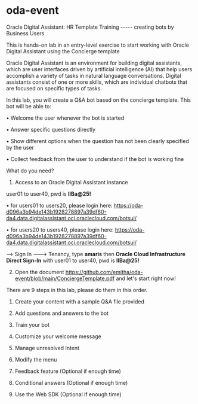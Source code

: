 # oda-event
Oracle Digital Assistant: HR Template Training ----- creating bots by Business Users

This is hands-on lab in an entry-level exercise to start working with Oracle Digital Assistant using the Concierge template

Oracle Digital Assistant is an environment for building digital assistants, which are user interfaces driven by artificial intelligence (AI) that help users accomplish a variety of tasks in natural language conversations. Digital assistants consist of one or more skills, which are individual chatbots that are focused on specific types of tasks.

In this lab, you will create a Q&A bot based on the concierge template. This bot will be able to:

• Welcome the user whenever the bot is started

• Answer specific questions directly

• Show different options when the question has not been clearly specified by the user

• Collect feedback from the user to understand if the bot is working fine


What do you need?

1. Access to an Oracle Digital Assistant instance 

  user01 to user40, pwd is <b>IIBa@25!</b>
  
  • for users01 to users20, please login here: https://oda-d096a3b94de143b1928278897a39df60-da4.data.digitalassistant.oci.oraclecloud.com/botsui/
  
  • for users20 to users40, please login here: https://oda-d096a3b94de143b1928278897a39df60-da4.data.digitalassistant.oci.oraclecloud.com/botsui/
  
  --> Sign In ---> Tenancy, type <b>amaris</b> 
  then <b>Oracle Cloud Infrastructure Direct Sign-In</b> with user01 to user40, pwd is <b>IIBa@25!</b>
  
  
2. Open the document https://github.com/emitha/oda-event/blob/main/ConciergeTemplate.pdf and let's start right now! 

There are 9 steps in this lab, please do them in this order.

1. Create your content with a sample Q&A file provided 

2. Add questions and answers to the bot

3. Train your bot

4. Customize your welcome message

5. Manage unresolved Intent

6. Modify the menu

7. Feedback feature (Optional if enough time)

8. Conditional answers (Optional if enough time)

9. Use the Web SDK (Optional if enough time)









